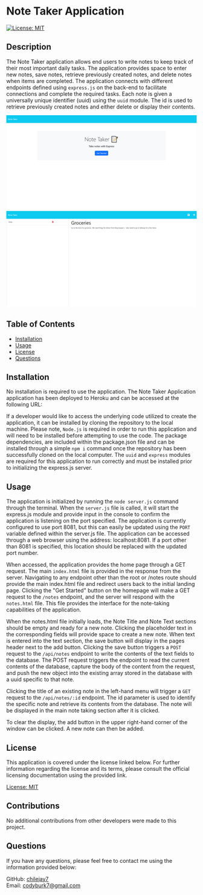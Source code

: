 # Note Taker Application
[![License: MIT](https://img.shields.io/badge/License-MIT-yellow.svg)](https://opensource.org/licenses/MIT)

## Description

The Note Taker application allows end users to write notes to keep track of their most important daily tasks.  The application provides space to enter new notes, save notes, retrieve previously created notes, and delete notes when items are completed.  The application connects with different endpoints defined using `express.js` on the back-end to facilitate connections and complete the required tasks.  Each note is given a universally unique identifier (uuid) using the `uuid`  module.  The id is used to retrieve previously created notes and either delete or display their contents.

![Note Taker Application](./images/note_taker_home.png)
![Note Taker Application](./images/note_taker_notes.png)

## Table of Contents 

- [Installation](#installation)  
- [Usage](#usage)  
- [License](#license)
- [Questions](#questions)  
      
    
## Installation

No installation is required to use the application.  The Note Taker Application application has been deployed to Heroku and can be accessed at the following URL: 

If a developer would like to access the underlying code utilized to create the application, it can be installed by cloning the repository to the local machine.  Please note, `Node.js` is required in order to run this application and will need to be installed before attempting to use the code.  The package dependencies, are included within the package.json file and can be installed through a simple `npm i` command once the repository has been successfully cloned on the local computer.  The `uuid` and `express` modules are required for this application to run correctly and must be installed prior to initializing the express.js server.

## Usage

The application is initialized by running the `node server.js` command through the terminal.  When the `server.js` file is called, it will start the express.js module and provide input in the console to confirm the application is listening on the port specified.  The application is currently configured to use port 8081, but this can easily be updated using the `PORT` variable defined within the server.js file.  The application can be accessed through a web browser using the address: localhost:8081.  If a port other than 8081 is specified, this location should be replaced with the updated port number.

When accessed, the application provides the home page through a GET request.  The main `index.html` file is provided in the response from the server.  Navigating to any endpoint other than the root or /notes route should provide the main index.html file and redirect users back to the initial landing page.  Clicking the "Get Started" button on the homepage will make a GET request to the `/notes` endpoint, and the server will respond with the `notes.html` file.  This file provides the interface for the note-taking capabilities of the application.

When the notes.html file initially loads, the Note Title and Note Text sections should be empty and ready for a new note.  Clicking the placeholder text in the corresponding fields will provide space to create a new note.  When text is entered into the text section, the save button will display in the pages header next to the add button.  Clicking the save button triggers a `POST` request to the `/api/notes` endpoint to write the contents of the text fields to the database.  The POST request triggers the endpoint to read the current contents of the database, capture the body of the content from the request, and push the new object into the existing array stored in the database with a uuid specific to that note.

Clicking the title of an existing note in the left-hand menu will trigger a `GET` request to the `/api/notes/:id` endpoint.  The id parameter is used to identify the specific note and retrieve its contents from the database.  The note will be displayed in the main note taking section after it is clicked.

To clear the display, the add button in the upper right-hand corner of the window can be clicked.  A new note can then be added.

## License

This application is covered under the license linked below.  For further information regarding the license and its terms, please consult the official licensing documentation using the provided link.

[License: MIT](https://opensource.org/licenses/MIT)

## Contributions

No additional contributions from other developers were made to this project.

## Questions

If you have any questions, please feel free to contact me using the information provided below:  
  
GitHub: [chilejay7](https://github.com/chilejay7?tab=repositories)  
Email: codyburk7@gmail.com
